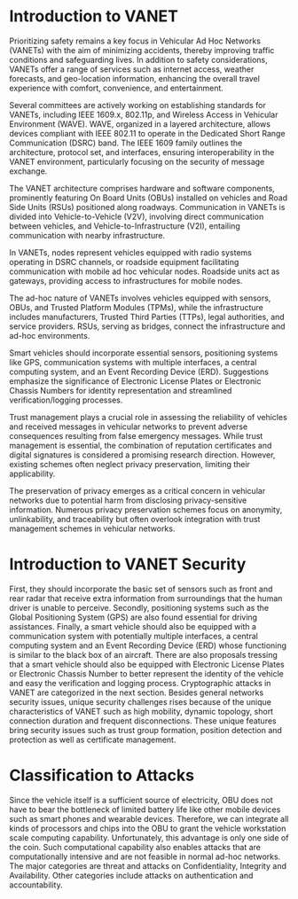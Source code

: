 # Introduction to VANET
Prioritizing safety remains a key focus in Vehicular Ad Hoc Networks (VANETs) with the aim of minimizing accidents, thereby improving traffic conditions and safeguarding lives. In addition to safety considerations, VANETs offer a range of services such as internet access, weather forecasts, and geo-location information, enhancing the overall travel experience with comfort, convenience, and entertainment.

Several committees are actively working on establishing standards for VANETs, including IEEE 1609.x, 802.11p, and Wireless Access in Vehicular Environment (WAVE). WAVE, organized in a layered architecture, allows devices compliant with IEEE 802.11 to operate in the Dedicated Short Range Communication (DSRC) band. The IEEE 1609 family outlines the architecture, protocol set, and interfaces, ensuring interoperability in the VANET environment, particularly focusing on the security of message exchange.

The VANET architecture comprises hardware and software components, prominently featuring On Board Units (OBUs) installed on vehicles and Road Side Units (RSUs) positioned along roadways. Communication in VANETs is divided into Vehicle-to-Vehicle (V2V), involving direct communication between vehicles, and Vehicle-to-Infrastructure (V2I), entailing communication with nearby infrastructure.

In VANETs, nodes represent vehicles equipped with radio systems operating in DSRC channels, or roadside equipment facilitating communication with mobile ad hoc vehicular nodes. Roadside units act as gateways, providing access to infrastructures for mobile nodes.

The ad-hoc nature of VANETs involves vehicles equipped with sensors, OBUs, and Trusted Platform Modules (TPMs), while the infrastructure includes manufacturers, Trusted Third Parties (TTPs), legal authorities, and service providers. RSUs, serving as bridges, connect the infrastructure and ad-hoc environments.

Smart vehicles should incorporate essential sensors, positioning systems like GPS, communication systems with multiple interfaces, a central computing system, and an Event Recording Device (ERD). Suggestions emphasize the significance of Electronic License Plates or Electronic Chassis Numbers for identity representation and streamlined verification/logging processes.

Trust management plays a crucial role in assessing the reliability of vehicles and received messages in vehicular networks to prevent adverse consequences resulting from false emergency messages. While trust management is essential, the combination of reputation certificates and digital signatures is considered a promising research direction. However, existing schemes often neglect privacy preservation, limiting their applicability.

The preservation of privacy emerges as a critical concern in vehicular networks due to potential harm from disclosing privacy-sensitive information. Numerous privacy preservation schemes focus on anonymity, unlinkability, and traceability but often overlook integration with trust management schemes in vehicular networks.

# Introduction to VANET Security
First, they should incorporate the basic set of sensors such as front and rear radar that receive extra information from surroundings that the human driver is unable to perceive. Secondly, positioning systems such as the Global Positioning System (GPS) are also found essential for driving assistances. Finally, a smart vehicle should also be equipped with a communication system with potentially multiple interfaces, a central computing system and an Event Recording Device (ERD) whose functioning is similar to the black box of an aircraft. There are also proposals tressing that a smart vehicle should also be equipped with Electronic License Plates or Electronic Chassis Number to better represent the identity of the vehicle and easy the verification and logging process.
Cryptographic attacks in VANET are categorized in the next section. Besides general networks security issues, unique security challenges rises because of the unique characteristics of VANET such as high mobility, dynamic topology, short connection duration and frequent disconnections. These unique features bring security issues such as trust group formation, position detection and protection as well as certificate management.
# Classification to Attacks
Since the vehicle itself is a sufficient source of electricity, OBU does not have to bear the bottleneck of limited battery life like other mobile devices such as smart phones and wearable devices. Therefore, we can integrate all kinds of processors and chips into the OBU to grant the
vehicle workstation ­scale computing capability. Unfortunately, this advantage is only one side of the coin. Such computational capability also enables attacks that are computationally intensive and are not feasible in normal ad-hoc networks. The major categories are threat and attacks on Confidentiality, Integrity and Availability. Other categories include attacks on authentication and accountability.
